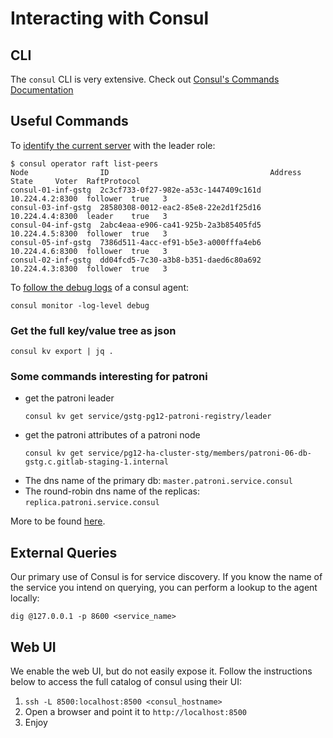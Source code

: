 # Interacting with Consul

## CLI

The `consul` CLI is very extensive.  Check out [Consul's Commands Documentation](https://www.consul.io/commands)

## Useful Commands

To [identify the current server](https://www.consul.io/commands/operator/raft) with the leader role:
```
$ consul operator raft list-peers
Node                ID                                    Address          State     Voter  RaftProtocol
consul-01-inf-gstg  2c3cf733-0f27-982e-a53c-1447409c161d  10.224.4.2:8300  follower  true   3
consul-03-inf-gstg  28580308-0012-eac2-85e8-22e2d1f25d16  10.224.4.4:8300  leader    true   3
consul-04-inf-gstg  2abc4eaa-e906-ca41-925b-2a3b85405fd5  10.224.4.5:8300  follower  true   3
consul-05-inf-gstg  7386d511-4acc-ef91-b5e3-a000fffa4eb6  10.224.4.6:8300  follower  true   3
consul-02-inf-gstg  dd04fcd5-7c30-a3b8-b351-daed6c80a692  10.224.4.3:8300  follower  true   3
```

To [follow the debug logs](https://www.consul.io/commands/monitor) of a consul agent:
```
consul monitor -log-level debug
```

### Get the full key/value tree as json

```
consul kv export | jq .
```

### Some commands interesting for patroni

* get the patroni leader
  ```
  consul kv get service/gstg-pg12-patroni-registry/leader
  ```
* get the patroni attributes of a patroni node
  ```
  consul kv get service/pg12-ha-cluster-stg/members/patroni-06-db-gstg.c.gitlab-staging-1.internal
  ```
* The dns name of the primary db: `master.patroni.service.consul`
* The round-robin dns name of the replicas: `replica.patroni.service.consul`

More to be found [here](../pgbouncer/patroni-consul-postgres-pgbouncer-interactions.md).

## External Queries

Our primary use of Consul is for service discovery.  If you know the name of the
service you intend on querying, you can perform a lookup to the agent locally:

```
dig @127.0.0.1 -p 8600 <service_name>
```

## Web UI

We enable the web UI, but do not easily expose it.  Follow the instructions
below to access the full catalog of consul using their UI:

1. `ssh -L 8500:localhost:8500 <consul_hostname>`
1. Open a browser and point it to `http://localhost:8500`
1. Enjoy
